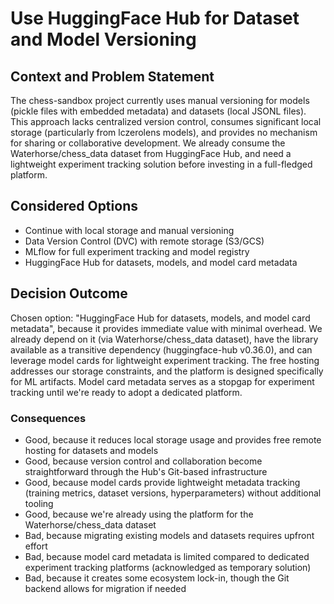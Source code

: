 # Use HuggingFace Hub for Dataset and Model Versioning

## Context and Problem Statement

The chess-sandbox project currently uses manual versioning for models (pickle files with embedded metadata) and datasets (local JSONL files). This approach lacks centralized version control, consumes significant local storage (particularly from lczerolens models), and provides no mechanism for sharing or collaborative development. We already consume the Waterhorse/chess_data dataset from HuggingFace Hub, and need a lightweight experiment tracking solution before investing in a full-fledged platform.

## Considered Options

* Continue with local storage and manual versioning
* Data Version Control (DVC) with remote storage (S3/GCS)
* MLflow for full experiment tracking and model registry
* HuggingFace Hub for datasets, models, and model card metadata

## Decision Outcome

Chosen option: "HuggingFace Hub for datasets, models, and model card metadata", because it provides immediate value with minimal overhead. We already depend on it (via Waterhorse/chess_data dataset), have the library available as a transitive dependency (huggingface-hub v0.36.0), and can leverage model cards for lightweight experiment tracking. The free hosting addresses our storage constraints, and the platform is designed specifically for ML artifacts. Model card metadata serves as a stopgap for experiment tracking until we're ready to adopt a dedicated platform.

### Consequences

* Good, because it reduces local storage usage and provides free remote hosting for datasets and models
* Good, because version control and collaboration become straightforward through the Hub's Git-based infrastructure
* Good, because model cards provide lightweight metadata tracking (training metrics, dataset versions, hyperparameters) without additional tooling
* Good, because we're already using the platform for the Waterhorse/chess_data dataset
* Bad, because migrating existing models and datasets requires upfront effort
* Bad, because model card metadata is limited compared to dedicated experiment tracking platforms (acknowledged as temporary solution)
* Bad, because it creates some ecosystem lock-in, though the Git backend allows for migration if needed

